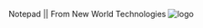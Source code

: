 Notepad || From New World Technologies
![logo](https://github.com/Yahyobek-12/notepad/assets/143892121/56d51ecb-553d-4aaa-897c-5d26a3bfd67d)
